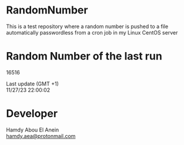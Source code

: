 # RandomNumber    
This is a test repository where a random number is pushed to a file automatically passwordless from a cron job in my Linux CentOS server    
# Random Number of the last run   
16516
      
Last update (GMT +1)    
11/27/23 22:00:02
# Developer    
Hamdy Abou El Anein   
hamdy.aea@protonmail.com
